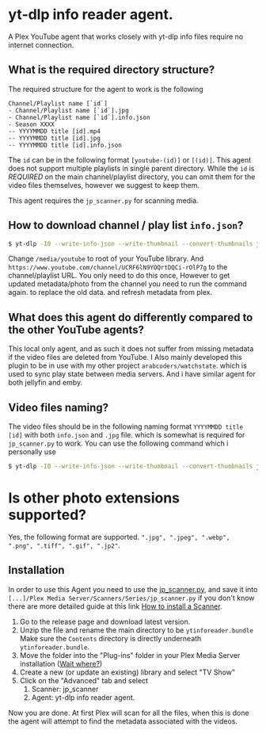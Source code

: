 # yt-dlp info reader agent.

A Plex YouTube agent that works closely with yt-dlp info files require no internet connection. 

## What is the required directory structure?

The required structure for the agent to work is the following

```
Channel/Playlist name [`id`]
- Channel/Playlist name [`id`].jpg
- Channel/Playlist name [`id`].info.json
- Season XXXX
-- YYYYMMDD title [id].mp4
-- YYYYMMDD title [id].jpg
-- YYYYMMDD title [id].info.json
```

The `id` can be in the following format `[youtube-(id)]` or `[(id)]`. This agent does not support multiple playlists in single parent directory.
While the `id` is *REQUIRED* on the main channel/playlist directory, you can omit them for the video files themselves, however we suggest to keep them.


This agent requires the `jp_scanner.py` for scanning media.


## How to download channel / play list `info.json`?

```bash
$ yt-dlp -I0 --write-info-json --write-thumbnail --convert-thumbnails jpg -o "%(title)s [%(id)s]/%(title).180B [%(id)s].%(ext)s" --paths /media/youtube https://www.youtube.com/channel/UCRF6lN9YOQrtDQCi-rOlP7g
```
Change `/media/youtube` to root of your YouTube library. And `https://www.youtube.com/channel/UCRF6lN9YOQrtDQCi-rOlP7g` to the channel/playlist URL.
You only need to do this once, However to get updated metadata/photo from the channel you need to run the command again. to replace the old data. and refresh metadata from plex.

## What does this agent do differently compared to the other YouTube agents?
This local only agent, and as such it does not suffer from missing metadata if the video files are deleted from YouTube. I Also mainly developed this plugin to be in use with my other project `arabcoders/watchstate`. which is used to sync play state between media servers. And i have similar agent for both jellyfin and emby.

## Video files naming?
The video files should be in the following naming format `YYYYMMDD title [id]` with both `info.json` and `.jpg` file. which is somewhat is required for `jp_scanner.py` to work. You can use the following command which i personally use

```bash
$ yt-dlp -I0 --write-info-json --write-thumbnail --convert-thumbnails jpg -o "%(title)s [%(id)s]/Season %(release_date>%Y,upload_date>%Y|Unknown)s/%(release_date>%Y%m%d,upload_date>%Y%m%d)s - %(title).180B [%(extractor)s-%(id)s].%(ext)s" --paths /media/youtube https://www.youtube.com/watch?v=d_pVmR_0p0E
```

# Is other photo extensions supported?
Yes, the following format are supported. `".jpg", ".jpeg", ".webp", ".png", ".tiff", ".gif", ".jp2"`.

## Installation
In order to use this Agent you need to use the [jp_scanner.py](https://gist.github.com/arabcoders/ecb2755aa1d76dc89301ec44b8d367d5), and
save it into `[...]/Plex Media Server/Scanners/Series/jp_scanner.py` if you don't know there are more detailed guide at this link [How to install a Scanner](https://github.com/ZeroQI/Absolute-Series-Scanner#install--update).

1. Go to the release page and download latest version.
2. Unzip the file and rename the main directory to be `ytinforeader.bundle` Make sure the `Contents` directory is directly underneath `ytinforeader.bundle`. 
3. Move the folder into the "Plug-ins" folder in your Plex Media Server installation ([Wait where?](https://support.plex.tv/articles/201106098-how-do-i-find-the-plug-ins-folder/))
4. Create a new (or update an existing) library and select "TV Show"
5. Click on the "Advanced" tab and select
    1. Scanner: jp_scanner
    2. Agent: yt-dlp info reader agent.

Now you are done. At first Plex will scan for all the files, when this is done the agent will attempt to find the metadata associated with the videos.